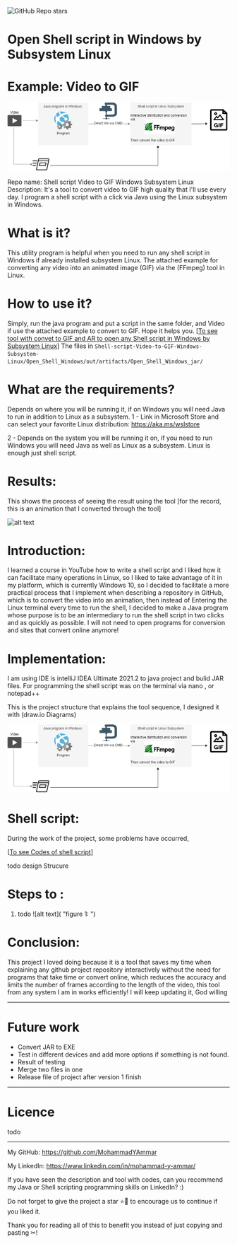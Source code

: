 ![GitHub Repo stars](https://img.shields.io/github/stars/MohammadYAmmar/Shell-script-Video-to-GIF-Windows-Subsystem-Linux?style=social)
# Open Shell script in Windows by Subsystem Linux 
# Example: Video to GIF

![alt text](https://github.com/MohammadYAmmar/Shell-script-Video-to-GIF-Windows-Subsystem-Linux/blob/main/Structure%20and%20Media%20of%20project/Picture%20of%20project%20Sequence%20Structure.png "figure of Strucure")

Repo name: Shell script Video to GIF Windows Subsystem Linux 
Description: It's a tool to convert video to GIF high quality that I'll use every day. I program a shell script with a click via Java using the Linux subsystem in Windows.

# What is it?
This utility program is helpful when you need to run any shell script in Windows if already installed subsystem Linux.
The attached example for converting any video into an animated image (GIF) via the (FFmpeg) tool in Linux.

# How to use it?
Simply, run the java program and put a script in the same folder, and Video if use the attached example to convert to GIF.
Hope it helps you.
[[To see tool with convet to GIF and AR to open any Shell script in Windows by Subsystem Linux](https://github.com/MohammadYAmmar/Shell-script-Video-to-GIF-Windows-Subsystem-Linux/tree/main/Open_Shell_Windows/out/artifacts/Open_Shell_Windows_jar)] 
The files in `Shell-script-Video-to-GIF-Windows-Subsystem-Linux/Open_Shell_Windows/out/artifacts/Open_Shell_Windows_jar/`


# What are the requirements?
Depends on where you will be running it, if on Windows you will need Java to run in addition to Linux as a subsystem.
1 - Link in Microsoft Store and can select your favorite Linux distribution:
https://aka.ms/wslstore

2 - Depends on the system you will be running it on, if you need to run Windows you will need Java as well as Linux as a subsystem.
Linux is enough just shell script.

# Results:
This shows the process of seeing the result using the tool [for the record, this is an animation that I converted through the tool]

   ![alt text](https://github.com/MohammadYAmmar/Shell-script-Video-to-GIF-Windows-Subsystem-Linux/blob/main/Structure%20and%20Media%20of%20project/GIF%20of%20tool%20result.gif "GIF of result")


# Introduction:
I learned a course in YouTube how to write a shell script and I liked how it can facilitate many operations in Linux, so I liked to take advantage of it in my platform, which is currently Windows 10, so I decided to facilitate a more practical process that I implement when describing a repository in GitHub, which is to convert the video into an animation, then instead of Entering the Linux terminal every time to run the shell, I decided to make a Java program whose purpose is to be an intermediary to run the shell script in two clicks and as quickly as possible. I will not need to open programs for conversion and sites that convert online anymore!

# Implementation:
I am using IDE is intelliJ IDEA Ultimate 2021.2 to java project and bulid JAR files. 
For programming the shell script was on the terminal via nano , or notepad++

This is the project structure that explains the tool sequence, I designed it with (draw.io Diagrams)

![alt text](https://github.com/MohammadYAmmar/Shell-script-Video-to-GIF-Windows-Subsystem-Linux/blob/main/Structure%20and%20Media%20of%20project/Picture%20of%20project%20Sequence%20Structure.png "figure of Strucure")


# Shell script:
During the work of the project, some problems have occurred, 

[[To see Codes of shell script](https://github.com/MohammadYAmmar/Shell-script-Video-to-GIF-Windows-Subsystem-Linux/tree/main/Shell%20scripts)]


todo design Strucure

# Steps to  :
1. todo 
   ![alt text]( "figure 1: ")



# Conclusion:
This project I loved doing because it is a tool that saves my time when explaining any github project repository interactively without the need for programs that take time or convert online, which reduces the accuracy and limits the number of frames according to the length of the video, this tool from any system I am in works efficiently!
I will keep updating it, God willing

---
# Future work
- Convert JAR to EXE
- Test in different devices and add more options if something is not found.
- Result of testing
- Merge two files in one
- Release file of project after version 1 finish

---
# Licence  
todo

---

My GitHub: https://github.com/MohammadYAmmar

My LinkedIn: https://www.linkedin.com/in/mohammad-y-ammar/ 

If you have seen the description and tool with codes, can you recommend my Java or Shell scripting programming skills on LinkedIn? :)

Do not forget to give the project a star ⭐🌟 to encourage us to continue if you liked it.


Thank you for reading all of this to benefit you instead of just copying and pasting ✂!